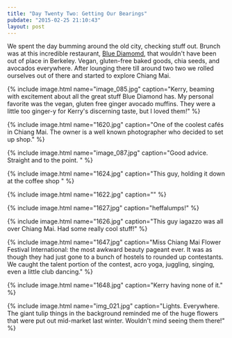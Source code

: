 ```yaml
---
title: "Day Twenty Two: Getting Our Bearings"
pubdate: "2015-02-25 21:10:43"
layout: post
---
```


We spent the day bumming around the old city, checking stuff out. Brunch was at this incredible restaurant, <a href="http://www.tripadvisor.com/MobileQueryBBox-g293917-d1218462-Blue_Diamond_Breakfast_Club-Chiang_Mai.html">Blue Diamomd</a>, that wouldn't have been out of place in Berkeley. Vegan, gluten-free baked goods, chia seeds, and avocados everywhere. After lounging there till around two two we rolled ourselves out of there and started to explore Chiang Mai.

{% include image.html name="image_085.jpg" caption="Kerry, beaming with excitement about all the great stuff Blue Diamond has. My personal favorite was the vegan, gluten free ginger avocado muffins. They were a little too ginger-y for Kerry's discerning taste, but I loved them!" %}

{% include image.html name="1620.jpg" caption="One of the coolest cafés in Chiang Mai. The owner is a well known photographer who decided to set up shop." %}

{% include image.html name="image_087.jpg" caption="Good advice. Straight and to the point. " %}

{% include image.html name="1624.jpg" caption="This guy, holding it down at the coffee shop " %}

{% include image.html name="1622.jpg" caption="" %}

{% include image.html name="1627.jpg" caption="heffalumps!" %}

{% include image.html name="1626.jpg" caption="This guy iagazzo was all over Chiang Mai. Had some really cool stuff!" %}

{% include image.html name="1647.jpg" caption="Miss Chiang Mai Flower Festival International: the most awkward beauty pageant ever. It was as though they had just gone to a bunch of hostels to rounded up contestants. We caught the talent portion of the contest, acro yoga, juggling, singing, even a little club dancing." %}

{% include image.html name="1648.jpg" caption="Kerry having none of it." %}

{% include image.html name="img_021.jpg" caption="Lights. Everywhere. The giant tulip things in the background reminded me of the huge flowers that were put out mid-market last winter. Wouldn't mind seeing them there!" %}